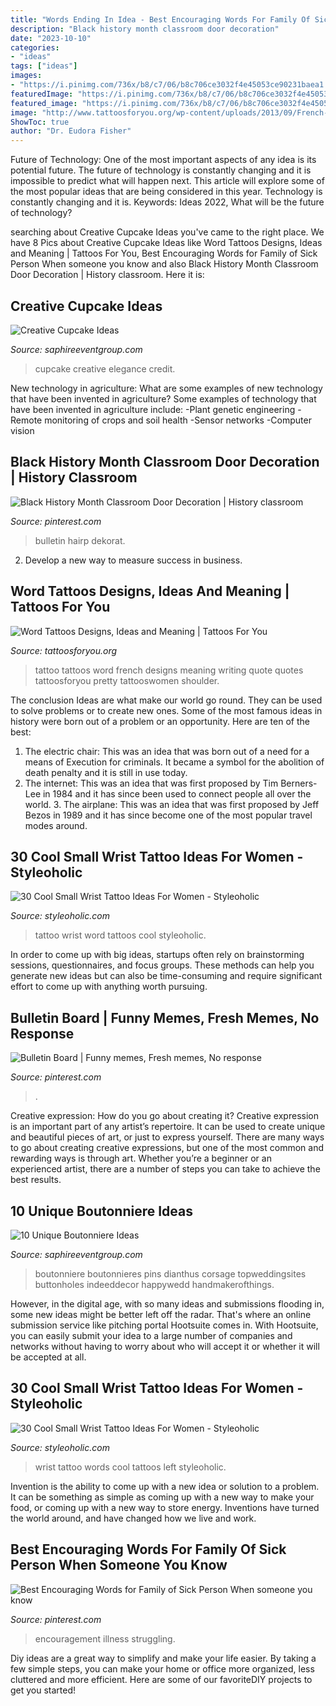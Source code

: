 ```yaml
---
title: "Words Ending In Idea - Best Encouraging Words For Family Of Sick Person When Someone You Know"
description: "Black history month classroom door decoration"
date: "2023-10-10"
categories:
- "ideas"
tags: ["ideas"]
images:
- "https://i.pinimg.com/736x/b8/c7/06/b8c706ce3032f4e45053ce90231baea1.jpg"
featuredImage: "https://i.pinimg.com/736x/b8/c7/06/b8c706ce3032f4e45053ce90231baea1.jpg"
featured_image: "https://i.pinimg.com/736x/b8/c7/06/b8c706ce3032f4e45053ce90231baea1.jpg"
image: "http://www.tattoosforyou.org/wp-content/uploads/2013/09/French-Word-Tattoos-1024x680.jpg"
ShowToc: true
author: "Dr. Eudora Fisher"
---
```



Future of Technology: One of the most important aspects of any idea is its potential future. The future of technology is constantly changing and it is impossible to predict what will happen next. This article will explore some of the most popular ideas that are being considered in this year.
Technology is constantly changing and it is. Keywords: Ideas 2022, What will be the future of technology?

	

		
searching about Creative Cupcake Ideas you've came to the right place. We have 8 Pics about Creative Cupcake Ideas like Word Tattoos Designs, Ideas and Meaning | Tattoos For You, Best Encouraging Words for Family of Sick Person When someone you know and also Black History Month Classroom Door Decoration | History classroom. Here it is:
		
    
## Creative Cupcake Ideas

<img loading=lazy src="http://www.saphireeventgroup.com/wp-content/uploads/files/8014/5625/5202/Creative_Cupcake_Ideas_3.jpg" onerror="this.onerror=null;this.src='https://tse4.mm.bing.net/th?id=OIP.1dcXF4nZklwA9j3h_8cikQAAAA&amp;pid=15.1';" alt="Creative Cupcake Ideas">

_Source: saphireeventgroup.com_

>cupcake creative elegance credit. 

	

New technology in agriculture: What are some examples of new technology that have been invented in agriculture?
Some examples of technology that have been invented in agriculture include:
-Plant genetic engineering
-Remote monitoring of crops and soil health 
-Sensor networks 
-Computer vision

    
## Black History Month Classroom Door Decoration | History Classroom

<img loading=lazy src="https://i.pinimg.com/736x/ec/5e/27/ec5e27cc7b9024d8c16df6b15307aca0--classroom-door-decorations-classroom-ideas.jpg" onerror="this.onerror=null;this.src='https://tse4.mm.bing.net/th?id=OIP.EoPjeVcVn-oyZalz36eDnQHaJ3&amp;pid=15.1';" alt="Black History Month Classroom Door Decoration | History classroom">

_Source: pinterest.com_

>bulletin hairp dekorat. 

	

2. Develop a new way to measure success in business.

    
## Word Tattoos Designs, Ideas And Meaning | Tattoos For You

<img loading=lazy src="http://www.tattoosforyou.org/wp-content/uploads/2013/09/French-Word-Tattoos-1024x680.jpg" onerror="this.onerror=null;this.src='https://tse1.mm.bing.net/th?id=OIP.qm15oTWNHHZcTlZWovO7iQHaE6&amp;pid=15.1';" alt="Word Tattoos Designs, Ideas and Meaning | Tattoos For You">

_Source: tattoosforyou.org_

>tattoo tattoos word french designs meaning writing quote quotes tattoosforyou pretty tattooswomen shoulder. 

	

The conclusion
Ideas are what make our world go round. They can be used to solve problems or to create new ones. Some of the most famous ideas in history were born out of a problem or an opportunity. Here are ten of the best:
1. The electric chair: This was an idea that was born out of a need for a means of Execution for criminals. It became a symbol for the abolition of death penalty and it is still in use today.
2. The internet: This was an idea that was first proposed by Tim Berners-Lee in 1984 and it has since been used to connect people all over the world. 3. The airplane: This was an idea that was first proposed by Jeff Bezos in 1989 and it has since become one of the most popular travel modes around. 
    
## 30 Cool Small Wrist Tattoo Ideas For Women - Styleoholic

<img loading=lazy src="https://i.styleoholic.com/2016/12/Black-word-tattoo.jpg" onerror="this.onerror=null;this.src='https://tse4.mm.bing.net/th?id=OIP.xLv3CMyA2ayr3qsMjkV-QwAAAA&amp;pid=15.1';" alt="30 Cool Small Wrist Tattoo Ideas For Women - Styleoholic">

_Source: styleoholic.com_

>tattoo wrist word tattoos cool styleoholic. 

	

In order to come up with big ideas, startups often rely on brainstorming sessions, questionnaires, and focus groups. These methods can help you generate new ideas but can also be time-consuming and require significant effort to come up with anything worth pursuing.

    
## Bulletin Board | Funny Memes, Fresh Memes, No Response

<img loading=lazy src="https://i.pinimg.com/736x/b8/c7/06/b8c706ce3032f4e45053ce90231baea1.jpg" onerror="this.onerror=null;this.src='https://tse3.mm.bing.net/th?id=OIP.SO8PBQ_Q9C2Hu_6gR2IKPQHaJ4&amp;pid=15.1';" alt="Bulletin Board | Funny memes, Fresh memes, No response">

_Source: pinterest.com_

>. 

	

Creative expression: How do you go about creating it?
Creative expression is an important part of any artist’s repertoire. It can be used to create unique and beautiful pieces of art, or just to express yourself. There are many ways to go about creating creative expressions, but one of the most common and rewarding ways is through art. Whether you’re a beginner or an experienced artist, there are a number of steps you can take to achieve the best results.

    
## 10 Unique Boutonniere Ideas

<img loading=lazy src="https://www.saphireeventgroup.com/wp-content/uploads/files/3514/5694/2696/unique_boutonniere_2.jpg" onerror="this.onerror=null;this.src='https://tse4.mm.bing.net/th?id=OIP.eG_JgGc5Wp7sh9P6XiKuPgAAAA&amp;pid=15.1';" alt="10 Unique Boutonniere Ideas">

_Source: saphireeventgroup.com_

>boutonniere boutonnieres pins dianthus corsage topweddingsites buttonholes indeeddecor happywedd handmakerofthings. 

	

However, in the digital age, with so many ideas and submissions flooding in, some new ideas might be better left off the radar. That's where an online submission service like pitching portal Hootsuite comes in. With Hootsuite, you can easily submit your idea to a large number of companies and networks without having to worry about who will accept it or whether it will be accepted at all.

    
## 30 Cool Small Wrist Tattoo Ideas For Women - Styleoholic

<img loading=lazy src="https://i.styleoholic.com/2016/12/Two-words-tattoo-on-the-left-wrist.jpg" onerror="this.onerror=null;this.src='https://tse4.mm.bing.net/th?id=OIP.yIKEf8STQ5-kYZY9dLH3PwHaK5&amp;pid=15.1';" alt="30 Cool Small Wrist Tattoo Ideas For Women - Styleoholic">

_Source: styleoholic.com_

>wrist tattoo words cool tattoos left styleoholic. 

	

Invention is the ability to come up with a new idea or solution to a problem. It can be something as simple as coming up with a new way to make your food, or coming up with a new way to store energy. Inventions have turned the world around, and have changed how we live and work.

    
## Best Encouraging Words For Family Of Sick Person When Someone You Know

<img loading=lazy src="https://i.pinimg.com/736x/71/df/16/71df164c1aad9b6f80d0f5f388ac8b35.jpg" onerror="this.onerror=null;this.src='https://tse2.mm.bing.net/th?id=OIP.SA0f5MHn7eLMH0tqgem8lQHaLG&amp;pid=15.1';" alt="Best Encouraging Words for Family of Sick Person When someone you know">

_Source: pinterest.com_

>encouragement illness struggling. 

	

Diy ideas are a great way to simplify and make your life easier. By taking a few simple steps, you can make your home or office more organized, less cluttered and more efficient. Here are some of our favoriteDIY projects to get you started!

